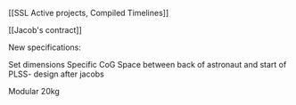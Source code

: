 [[SSL Active projects, Compiled Timelines]]

[[Jacob's contract]]

New specifications:

Set dimensions
Specific CoG
Space between back of astronaut and start of PLSS- design after jacobs


Modular 20kg 